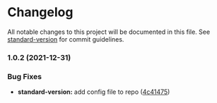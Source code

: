 # Changelog

All notable changes to this project will be documented in this file. See [standard-version](https://github.com/conventional-changelog/standard-version) for commit guidelines.

### 1.0.2 (2021-12-31)


### Bug Fixes

* **standard-version:** add config file to repo ([4c41475](https://github.com/mokkapps/changelog-generator-demo/commits/4c414751cfe18266c74574cff450f02782af93a9))